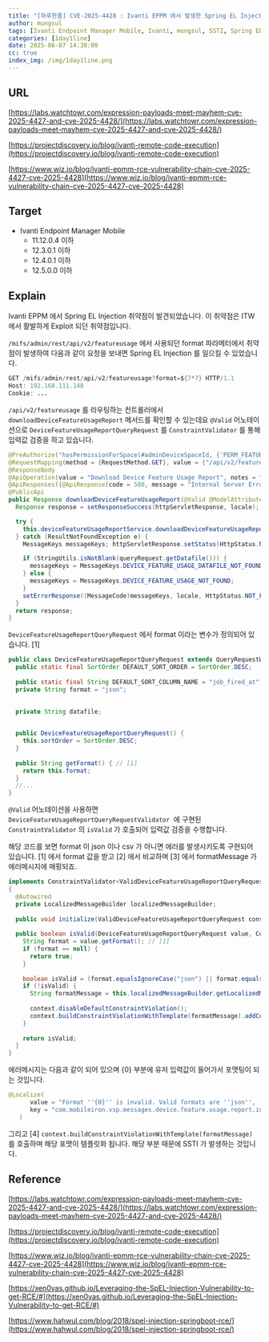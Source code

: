 ```yaml
---
title: "[하루한줄] CVE-2025-4428 : Ivanti EPPM 에서 발생한 Spring EL Injection 취약점"
author: mungsul
tags: [Ivanti Endpoint Manager Mobile, Ivanti, mungsul, SSTI, Spring EL Injection, CVE-2025-4428]
categories: [1day1line]
date: 2025-06-07 14:30:00
cc: true
index_img: /img/1day1line.png
---
```


## URL

[https://labs.watchtowr.com/expression-payloads-meet-mayhem-cve-2025-4427-and-cve-2025-4428/](https://labs.watchtowr.com/expression-payloads-meet-mayhem-cve-2025-4427-and-cve-2025-4428/)

[https://projectdiscovery.io/blog/ivanti-remote-code-execution](https://projectdiscovery.io/blog/ivanti-remote-code-execution)

[https://www.wiz.io/blog/ivanti-epmm-rce-vulnerability-chain-cve-2025-4427-cve-2025-4428](https://www.wiz.io/blog/ivanti-epmm-rce-vulnerability-chain-cve-2025-4427-cve-2025-4428)

## Target

- Ivanti Endpoint Manager Mobile
    - 11.12.0.4 이하
    - 12.3.0.1 이하
    - 12.4.0.1 이하
    - 12.5.0.0 이하

## Explain

Ivanti EPPM 에서 Spring EL Injection 취약점이 발견되었습니다. 이 취약점은 ITW 에서 활발하게 Exploit 되던 취약점입니다. 

`/mifs/admin/rest/api/v2/featureusage` 에서 사용되던 format 파라메터에서 취약점이 발생하여 다음과 같이 요청을 보내면 Spring EL Injection 를 일으킬 수 있었습니다.

```java
GET /mifs/admin/rest/api/v2/featureusage?format=${7*7} HTTP/1.1
Host: 192.168.111.148
Cookie: ...
```

 `/api/v2/featureusage` 를 라우팅하는 컨트롤러에서 `downloadDeviceFeatureUsageReport` 메서드를 확인할 수 있는데요  `@Valid` 어노테이션으로 `DeviceFeatureUsageReportQueryRequest` 를 `ConstraintValidator` 를 통해 입력값 검증을 하고 있습니다.

```java
@PreAuthorize("hasPermissionForSpace(#adminDeviceSpaceId, {'PERM_FEATURE_USAGE_DATA_VIEW'})")
@RequestMapping(method = {RequestMethod.GET}, value = {"/api/v2/featureusage"})
@ResponseBody
@ApiOperation(value = "Download Device Feature Usage Report", notes = "Download Device Feature Usage Report", tags = {"DeviceFeatureUsage: All device feature usage related API"})
@ApiResponses({@ApiResponse(code = 500, message = "Internal Server Error")})
@PublicApi
public Response downloadDeviceFeatureUsageReport(@Valid @ModelAttribute DeviceFeatureUsageReportQueryRequest queryRequest, @RequestParam(defaultValue = "0") int adminDeviceSpaceId, @ApiIgnore Locale locale, @ApiIgnore HttpServletResponse httpServletResponse) throws IOException {
  Response response = setResponseSuccess(httpServletResponse, locale);

  try {
    this.deviceFeatureUsageReportService.downloadDeviceFeatureUsageReport(getCurrentUserName(), queryRequest, httpServletResponse);
  } catch (ResultNotFoundException e) {
    MessageKeys messageKeys; httpServletResponse.setStatus(HttpStatus.NOT_FOUND.value());

    if (StringUtils.isNotBlank(queryRequest.getDatafile())) {
      messageKeys = MessageKeys.DEVICE_FEATURE_USAGE_DATAFILE_NOT_FOUND;
    } else {
      messageKeys = MessageKeys.DEVICE_FEATURE_USAGE_NOT_FOUND;
    }
    setErrorResponse((MessageCode)messageKeys, locale, HttpStatus.NOT_FOUND, response, httpServletResponse);
  }
  return response;
}
```

`DeviceFeatureUsageReportQueryRequest`  에서 format 이라는 변수가 정의되어 있습니다. [1]

```java
public class DeviceFeatureUsageReportQueryRequest extends QueryRequestWithPagination {
  public static final SortOrder DEFAULT_SORT_ORDER = SortOrder.DESC;
  
  public static final String DEFAULT_SORT_COLUMN_NAME = "job_fired_at";
  private String format = "json";

  
  private String datafile;

  
  public DeviceFeatureUsageReportQueryRequest() {
    this.sortOrder = SortOrder.DESC;
  }
  
  public String getFormat() { // [1]
    return this.format;
  }
  //...
}
```

`@Valid` 어노테이션을 사용하면  `DeviceFeatureUsageReportQueryRequestValidator`  에 구현된`ConstraintValidator` 의 `isValid` 가 호출되어 입력값 검증을 수행합니다.

해당 코드를 보면 format 이 json 이나 csv 가 아니면 에러를 발생시키도록 구현되어 있습니다. [1] 에서 format 값을 받고 [2] 에서 비교하며 [3] 에서 formatMessage 가 에러메시지에 매핑되죠.

```java
implements ConstraintValidator<ValidDeviceFeatureUsageReportQueryRequest, DeviceFeatureUsageReportQueryRequest>
{  
  @Autowired
  private LocalizedMessageBuilder localizedMessageBuilder;
  
  public void initialize(ValidDeviceFeatureUsageReportQueryRequest constraintAnnotation) {}
  
  public boolean isValid(DeviceFeatureUsageReportQueryRequest value, ConstraintValidatorContext context) {
    String format = value.getFormat(); // [1]
    if (format == null) {
      return true;
    }
    
    boolean isValid = (format.equalsIgnoreCase("json") || format.equalsIgnoreCase("csv")); // [2]
    if (!isValid) {
      String formatMessage = this.localizedMessageBuilder.getLocalizedMessage((MessageCode)MessageKeys.DEVICE_FEATURE_USAGE_INVALID_FORMAT, new Object[] { format }); // [3]
      
      context.disableDefaultConstraintViolation();
      context.buildConstraintViolationWithTemplate(formatMessage).addConstraintViolation(); // [4]
    } 
    
    return isValid;
  }
}
```

에러메시지는 다음과 같이 되어 있으며 {0} 부분에 유저 입력값이 들어가서 포맷팅이 되는 것입니다.

```java
@Localize(
      value = "Format ''{0}'' is invalid. Valid formats are ''json'', ''csv''.",
      key = "com.mobileiron.vsp.messages.device.feature.usage.report.invalid.format"
   )
```

그리고 [4] `context.buildConstraintViolationWithTemplate(formatMessage)` 를 호출하며 해당 포맷이 템플릿화 됩니다. 해당 부분 때문에 SSTI 가 발생하는 것입니다. 

## Reference

[https://labs.watchtowr.com/expression-payloads-meet-mayhem-cve-2025-4427-and-cve-2025-4428/](https://labs.watchtowr.com/expression-payloads-meet-mayhem-cve-2025-4427-and-cve-2025-4428/)

[https://projectdiscovery.io/blog/ivanti-remote-code-execution](https://projectdiscovery.io/blog/ivanti-remote-code-execution)

[https://www.wiz.io/blog/ivanti-epmm-rce-vulnerability-chain-cve-2025-4427-cve-2025-4428](https://www.wiz.io/blog/ivanti-epmm-rce-vulnerability-chain-cve-2025-4427-cve-2025-4428)

[https://xen0vas.github.io/Leveraging-the-SpEL-Injection-Vulnerability-to-get-RCE/#](https://xen0vas.github.io/Leveraging-the-SpEL-Injection-Vulnerability-to-get-RCE/#)

[https://www.hahwul.com/blog/2018/spel-injection-springboot-rce/](https://www.hahwul.com/blog/2018/spel-injection-springboot-rce/)
